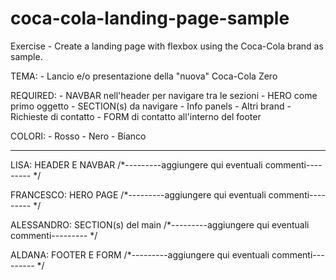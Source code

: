 # coca-cola-landing-page-sample
Exercise - Create a landing page with flexbox using the Coca-Cola brand as sample.

TEMA:
    - Lancio e/o presentazione della "nuova" Coca-Cola Zero

REQUIRED:
    - NAVBAR nell'header per navigare tra le sezioni 
    - HERO come primo oggetto
    - SECTION(s) da navigare
        - Info panels
        - Altri brand
        - Richieste di contatto
    - FORM di contatto all'interno del footer

COLORI:
    - Rosso
    - Nero
    - Bianco

--------------------------------------------------------------

LISA: 
    HEADER E NAVBAR
    /*---------aggiungere qui eventuali commenti--------- */

FRANCESCO:
    HERO PAGE
    /*---------aggiungere qui eventuali commenti--------- */

ALESSANDRO:
    SECTION(s) del main
    /*---------aggiungere qui eventuali commenti--------- */

ALDANA:
    FOOTER E FORM
    /*---------aggiungere qui eventuali commenti--------- */
     

